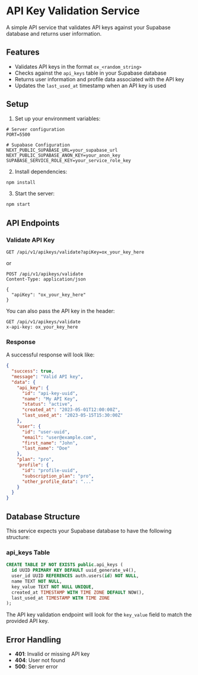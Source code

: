 # API Key Validation Service

A simple API service that validates API keys against your Supabase database and returns user information.

## Features

- Validates API keys in the format `ox_<random_string>`
- Checks against the `api_keys` table in your Supabase database
- Returns user information and profile data associated with the API key
- Updates the `last_used_at` timestamp when an API key is used

## Setup

1. Set up your environment variables:

```
# Server configuration
PORT=5500

# Supabase Configuration
NEXT_PUBLIC_SUPABASE_URL=your_supabase_url
NEXT_PUBLIC_SUPABASE_ANON_KEY=your_anon_key
SUPABASE_SERVICE_ROLE_KEY=your_service_role_key
```

2. Install dependencies:

```bash
npm install
```

3. Start the server:

```bash
npm start
```

## API Endpoints

### Validate API Key

```
GET /api/v1/apikeys/validate?apiKey=ox_your_key_here
```

or

```
POST /api/v1/apikeys/validate
Content-Type: application/json

{
  "apiKey": "ox_your_key_here"
}
```

You can also pass the API key in the header:

```
GET /api/v1/apikeys/validate
x-api-key: ox_your_key_here
```

### Response

A successful response will look like:

```json
{
  "success": true,
  "message": "Valid API key",
  "data": {
    "api_key": {
      "id": "api-key-uuid",
      "name": "My API Key",
      "status": "active",
      "created_at": "2023-05-01T12:00:00Z",
      "last_used_at": "2023-05-15T15:30:00Z"
    },
    "user": {
      "id": "user-uuid",
      "email": "user@example.com",
      "first_name": "John",
      "last_name": "Doe"
    },
    "plan": "pro",
    "profile": {
      "id": "profile-uuid",
      "subscription_plan": "pro",
      "other_profile_data": "..."
    }
  }
}
```

## Database Structure

This service expects your Supabase database to have the following structure:

### api_keys Table

```sql
CREATE TABLE IF NOT EXISTS public.api_keys (
  id UUID PRIMARY KEY DEFAULT uuid_generate_v4(),
  user_id UUID REFERENCES auth.users(id) NOT NULL,
  name TEXT NOT NULL,
  key_value TEXT NOT NULL UNIQUE,
  created_at TIMESTAMP WITH TIME ZONE DEFAULT NOW(),
  last_used_at TIMESTAMP WITH TIME ZONE
);
```

The API key validation endpoint will look for the `key_value` field to match the provided API key.

## Error Handling

- **401**: Invalid or missing API key
- **404**: User not found
- **500**: Server error